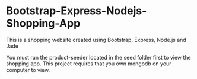 # Bootstrap-Express-Nodejs-Shopping-App
This is a shopping website created using Bootstrap, Express, Node.js and Jade

You must run the product-seeder located in the seed folder first to view the shopping app.
This project requires that you own mongodb on your computer to view.
